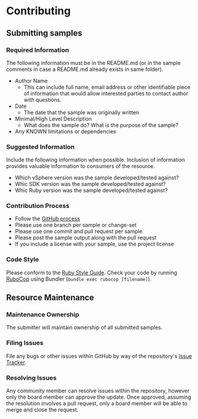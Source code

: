 # Contributing

## Submitting samples

### Required Information
The following information must be in the README.md (or in the sample comments in
case a README.md already exists in same folder).

* Author Name
  * This can include full name, email address or other identifiable piece of
  information that would allow interested parties to contact author with
  questions.
* Date
  * The date that the sample was originally written
* Minimal/High Level Description
  * What does the sample do? What is the purpose of the sample?
* Any KNOWN limitations or dependencies

### Suggested Information
Include the following information when possible. Inclusion of information
provides valuable information to consumers of the resource.

* Which vSphere version was the sample developed/tested against?
* Whic SDK version was the sample developed/tested against?
* Whic Ruby version was the sample developed/tested against?

### Contribution Process
* Follow the [GitHub process](https://help.github.com/articles/fork-a-repo)
* Please use one branch per sample or change-set
* Please use one commit and pull request per sample
* Please post the sample output along with the pull request
* If you include a license with your sample, use the project license

### Code Style
Please conform to the [Ruby Style Guide](https://github.com/bbatsov/ruby-style-guide).
Check your code by running [RuboCop](http://rubocop.readthedocs.io/en/latest/)
using Bundler (`bundle exec rubocop [filename]`).

## Resource Maintenance

### Maintenance Ownership
The submitter will maintain ownership of all submitted samples.

### Filing Issues
File any bugs or other issues within GitHub by way of the repository's [Issue
Tracker](https://github.com/vmware/vsphere-automation-sdk-ruby/issues).

### Resolving Issues
Any community member can resolve issues within the repository, however only the
board member can approve the update. Once approved, assuming the resolution
involves a pull request, only a board member will be able to merge and close the
request.
